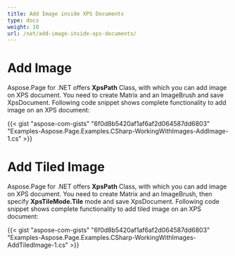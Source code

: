 ```yaml
---
title: Add Image inside XPS Documents
type: docs
weight: 10
url: /net/add-image-inside-xps-documents/
---
```


# **Add Image**
Aspose.Page for .NET offers **XpsPath** Class, with which you can add image on XPS document. You need to create Matrix and an ImageBrush and save XpsDocument. Following code snippet shows complete functionality to add image on an XPS document:



{{< gist "aspose-com-gists" "6f0d8b5420af1af6af2d064587dd6803" "Examples-Aspose.Page.Examples.CSharp-WorkingWithImages-AddImage-1.cs" >}}
# **Add Tiled Image**
Aspose.Page for .NET offers **XpsPath** Class, with which you can add image on XPS document. You need to create Matrix and an ImageBrush, then specify **XpsTileMode.Tile** mode and save XpsDocument. Following code snippet shows complete functionality to add tiled image on an XPS document:

{{< gist "aspose-com-gists" "6f0d8b5420af1af6af2d064587dd6803" "Examples-Aspose.Page.Examples.CSharp-WorkingWithImages-AddTiledImage-1.cs" >}}

